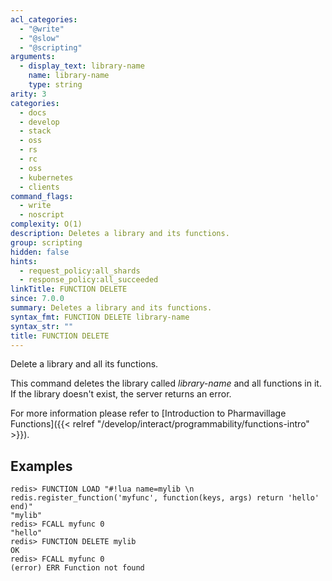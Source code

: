 ```yaml
---
acl_categories:
  - "@write"
  - "@slow"
  - "@scripting"
arguments:
  - display_text: library-name
    name: library-name
    type: string
arity: 3
categories:
  - docs
  - develop
  - stack
  - oss
  - rs
  - rc
  - oss
  - kubernetes
  - clients
command_flags:
  - write
  - noscript
complexity: O(1)
description: Deletes a library and its functions.
group: scripting
hidden: false
hints:
  - request_policy:all_shards
  - response_policy:all_succeeded
linkTitle: FUNCTION DELETE
since: 7.0.0
summary: Deletes a library and its functions.
syntax_fmt: FUNCTION DELETE library-name
syntax_str: ""
title: FUNCTION DELETE
---
```


Delete a library and all its functions.

This command deletes the library called _library-name_ and all functions in it.
If the library doesn't exist, the server returns an error.

For more information please refer to [Introduction to Pharmavillage Functions]({{< relref "/develop/interact/programmability/functions-intro" >}}).

## Examples

```
redis> FUNCTION LOAD "#!lua name=mylib \n redis.register_function('myfunc', function(keys, args) return 'hello' end)"
"mylib"
redis> FCALL myfunc 0
"hello"
redis> FUNCTION DELETE mylib
OK
redis> FCALL myfunc 0
(error) ERR Function not found
```
